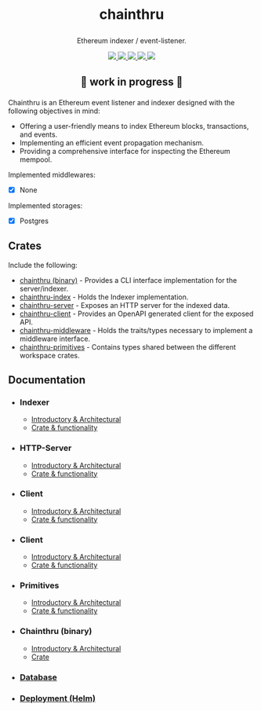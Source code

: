 # <p align="center">chainthru</p>
<p align="center"> Ethereum indexer / event-listener.</p>

<p align="center">
    <a href="https://github.com/lbkolev/chainthru/blob/master/LICENSE-MIT">
        <img src="https://img.shields.io/badge/license-MIT-blue.svg">
    </a>
    <a href="https://github.com/lbkolev/chainthru/blob/master/LICENSE-APACHE">
        <img src="https://img.shields.io/badge/license-APACHE2.0-blue.svg">
    </a>
    <a href="https://crates.io/crates/chainthru">
        <img src="https://img.shields.io/crates/v/chainthru.svg">
    </a>
    <a href="https://github.com/lbkolev/chainthru/actions?query=workflow%3ACI+branch%3Amaster">
        <img src="https://github.com/lbkolev/chainthru/actions/workflows/ci.yml/badge.svg">
    </a>
    <a href="https://docs.rs/chainthru">
        <img src="https://img.shields.io/docsrs/chainthru/latest">
    </a>
</p>

## <p align="center"> 🚧 work in progress 🚧<p>
Chainthru is an Ethereum event listener and indexer designed with the following objectives in mind:
- Offering a user-friendly means to index Ethereum blocks, transactions, and events.
- Implementing an efficient event propagation mechanism.
- Providing a comprehensive interface for inspecting the Ethereum mempool.


Implemented middlewares:
- [x] None

Implemented storages:
- [x] Postgres

## Crates
Include the following:
- [chainthru (binary)](./chainthru/) - Provides a CLI interface implementation for the server/indexer.
- [chainthru-index](./chainthru-index) - Holds the Indexer implementation.
- [chainthru-server](./chainthru-server) - Exposes an HTTP server for the indexed data.
- [chainthru-client](./chainthru-client) - Provides an OpenAPI generated client for the exposed API.
- [chainthru-middleware](./chainthru-middleware) - Holds the traits/types necessary to implement a middleware interface.
- [chainthru-primitives](./chainthru-primitives) - Contains types shared between the different workspace crates.

## Documentation
- ### Indexer
    - [Introductory & Architectural](./crates/chainthru-index/README.md)
    - [Crate & functionality](https://crates.io/crates/chainthru-index)

- ### HTTP-Server
    - [Introductory & Architectural](./crates/chainthru-server/README.md)
    - [Crate & functionality](https://crates.io/crates/chainthru-server)

- ### Client
    - [Introductory & Architectural](./crates/chainthru-client/README.md)
    - [Crate & functionality](https://crates.io/crates/chainthru-client)

- ### Client
    - [Introductory & Architectural](./crates/chainthru-client/README.md)
    - [Crate & functionality](https://crates.io/crates/chainthru-client)

- ### Primitives
    - [Introductory & Architectural](./crates/chainthru-primitives/README.md)
    - [Crate & functionality](https://crates.io/crates/chainthru-primitives)

- ### Chainthru (binary)
    - [Introductory & Architectural](./crates/chainthru/README.md)
    - [Crate](https://crates.io/crates/chainthru)

- ### [Database](./docs/database.md)
- ### [Deployment (Helm)](./docs/deploy-helm.md)
